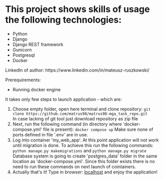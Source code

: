 # This project shows skills of usage the following technologies:
<ul>
    <li>Python</li>
    <li>Django</li>
    <li>Django REST framework</li>
    <li>Gunicorn</li>
    <li>Postgresql</li>
    <li>Docker</li>
</ul>
LinkedIn of author: https://www.linkedin.com/in/mateusz-ruszkowski/

Prerequirements:
    <ul>
        <li>Running docker engine</li>
    </ul>

It takes only few steps to launch application - which are:
<ol>
    <li>
        Choose empty folder, open here terminal and clone repository: <code>git clone https://github.com/matrus98/matrus98-mga_task_repo.git</code></li>
        In case lacking of git tool just download repository as zip file
    </li>
    <li>
        Next, run the following command (in directory where 'docker-compose.yml' file is present): <code>docker compose up</code>
        Make sure none of ports defined in file '.env' are in use.
    </li>
    <li>
        Log into container 'my_web_app'. At this point application will not work until migration is done.
        To achieve this run the following commands:
        <code>python manage.py makemigrations</code> and
        <code>python manage.py migrate</code>
        Database system is going to create 'postgres_data' folder in the same location as 'docker-compose.yml'. Since this folder exists there is no need to run these commands on next launch of cointainers.
    </li>
    <li>
        Actually that's it! Type in browser: <a href="http://localhost:80">localhost</a> and enjoy the application!
    </li>
<ol>
